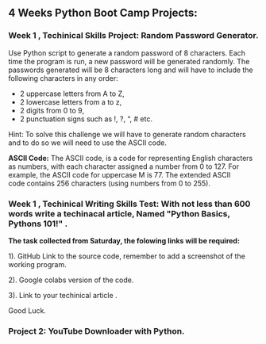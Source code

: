 ## **4 Weeks Python Boot Camp Projects:**

### **Week 1 , Techinical Skills Project: Random Password Generator.**

Use Python script to generate a random password of 8 characters. Each time the program is run, a new password will be generated randomly. The passwords generated will be 8 characters long and will have to include the following characters in any order:

* 2 uppercase letters from A to Z,
* 2 lowercase letters from a to z,
* 2 digits from 0 to 9,
* 2 punctuation signs such as !, ?, “, # etc.


Hint: To solve this challenge we will have to generate random characters and to do so we will need to use the ASCII code.

**ASCII Code:**   The ASCII code,  is a code for representing English characters as numbers, with each character assigned a number from 0 to 127. For example, the ASCII code for uppercase M is 77. The extended ASCII code contains 256 characters (using numbers from 0 to 255).


### **Week 1 , Techinical  Writing Skills Test: With not less than 600 words write a techinacal article, Named  "Python  Basics, Pythons 101!" .**



**The task collected  from Saturday, the folowing links will be required:**

1). GitHub Link to the source code, remember  to add a screenshot of the working program.

2). Google colabs version of the code. 

3). Link to your techinical article . 


Good Luck.



### **Project 2:  YouTube Downloader with Python.**
